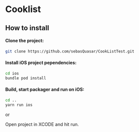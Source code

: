 
# Cooklist

## How to install

#### Clone the project:

```bash
git clone https://github.com/sebasQuasar/CookListTest.git
```

#### Install iOS project pependencies:

```bash
cd ios
bundle pod install
```

#### Build, start packager and run on iOS:

```bash
cd ..
yarn run ios
```

or 

Open project in XCODE and hit run.
